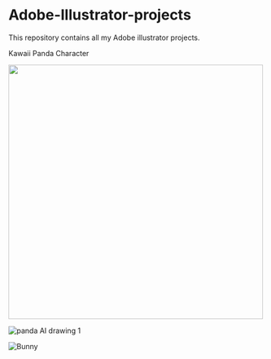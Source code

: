# Adobe-Illustrator-projects
This repository contains all my Adobe illustrator projects.

Kawaii Panda Character

<img src="https://user-images.githubusercontent.com/56188746/137349926-22c4d14c-d374-4514-b406-4b2ddaf22d8a.png" width="500" height="500">



![panda AI drawing 1](https://user-images.githubusercontent.com/56188746/136991524-1f023f04-4460-448f-99b4-e682fc8d63bd.png)


![Bunny](https://user-images.githubusercontent.com/56188746/137349376-1ddfb390-9548-4f19-9e5d-a1a4c2167779.png)




